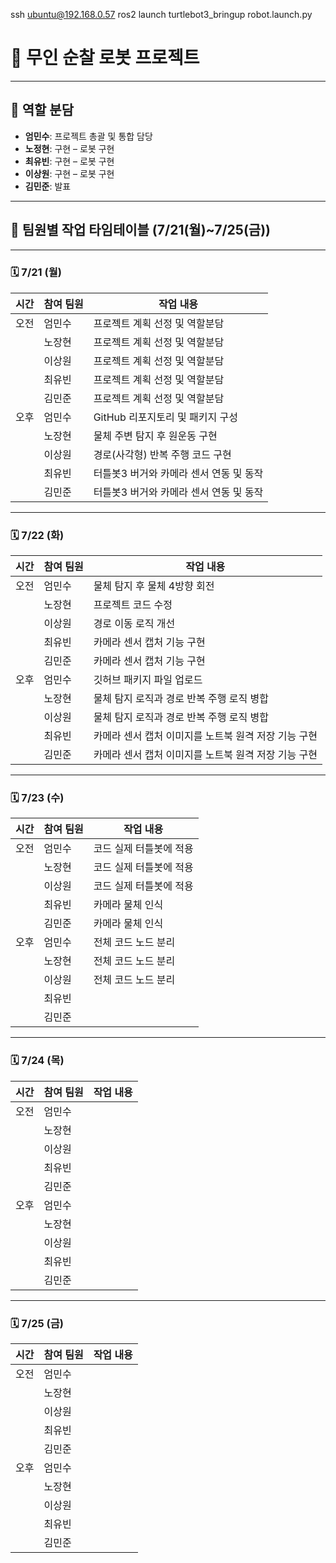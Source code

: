 ssh ubuntu@192.168.0.57
ros2 launch turtlebot3_bringup robot.launch.py

# 🐢 무인 순찰 로봇 프로젝트

---
## 🧩 역할 분담

- **엄민수**: 프로젝트 총괄 및 통합 담당
- **노정현**: 구현 – 로봇 구현
- **최유빈**: 구현 – 로봇 구현
- **이상원**: 구현 – 로봇 구현
- **김민준**: 발표 

---

## 📅 팀원별 작업 타임테이블 (7/21(월)~7/25(금))

---

### 🗓️ 7/21 (월)

| 시간  | 참여 팀원 | 작업 내용                         |
|--------|------------|----------------------------------|
| 오전   | 엄민수     | 프로젝트 계획 선정 및 역할분담 |
|        | 노장현     | 프로젝트 계획 선정 및 역할분담|
|        | 이상원     | 프로젝트 계획 선정 및 역할분담   |
|        | 최유빈     | 프로젝트 계획 선정 및 역할분담   |
|        | 김민준     | 프로젝트 계획 선정 및 역할분담  |
| 오후   | 엄민수     | GitHub 리포지토리 및 패키지 구성    |
|        | 노장현     | 물체 주변 탐지 후 원운동 구현 |
|        | 이상원     | 경로(사각형) 반복 주행 코드 구현    |
|        | 최유빈     | 터틀봇3 버거와 카메라 센서 연동 및 동작     |
|        | 김민준     | 터틀봇3 버거와 카메라 센서 연동 및 동작  |



---

### 🗓️ 7/22 (화)

| 시간  | 참여 팀원 | 작업 내용                         |
|--------|------------|----------------------------------|
| 오전   | 엄민수     | 물체 탐지 후 물체 4방향 회전 |
|        | 노장현     | 프로젝트 코드 수정|
|        | 이상원     | 경로 이동 로직 개선       |
|        | 최유빈     | 카메라 센서 캡처 기능 구현    |
|        | 김민준     | 카메라 센서 캡처 기능 구현  |
| 오후   | 엄민수     | 깃허브 패키지 파일 업로드   |
|        | 노장현     | 물체 탐지 로직과 경로 반복 주행 로직 병합 |
|        | 이상원     | 물체 탐지 로직과 경로 반복 주행 로직 병합    |
|        | 최유빈     | 카메라 센서 캡처 이미지를 노트북 원격 저장 기능 구현      |
|        | 김민준     | 카메라 센서 캡처 이미지를 노트북 원격 저장 기능 구현   |



---

### 🗓️ 7/23 (수)

| 시간  | 참여 팀원 | 작업 내용                         |
|--------|------------|----------------------------------|
| 오전   | 엄민수     | 코드 실제 터틀봇에 적용 |
|        | 노장현     | 코드 실제 터틀봇에 적용|
|        | 이상원     | 코드 실제 터틀봇에 적용       |
|        | 최유빈     | 카메라 물체 인식   |
|        | 김민준     | 카메라 물체 인식 |
| 오후   | 엄민수     | 전체 코드 노드 분리    |
|        | 노장현     | 전체 코드 노드 분리 |
|        | 이상원     | 전체 코드 노드 분리   |
|        | 최유빈     |     |
|        | 김민준     |   |



---

### 🗓️ 7/24 (목)

| 시간  | 참여 팀원 | 작업 내용                         |
|--------|------------|----------------------------------|
| 오전   | 엄민수     |  |
|        | 노장현     | |
|        | 이상원     |        |
|        | 최유빈     |    |
|        | 김민준     | |
| 오후   | 엄민수     |     |
|        | 노장현     |  |
|        | 이상원     |     |
|        | 최유빈     |     |
|        | 김민준     |   |



---

### 🗓️ 7/25 (금)

| 시간  | 참여 팀원 | 작업 내용                         |
|--------|------------|----------------------------------|
| 오전   | 엄민수     |  |
|        | 노장현     | |
|        | 이상원     |      |
|        | 최유빈     |     |
|        | 김민준     |   |
| 오후   | 엄민수     |     |
|        | 노장현     |  |
|        | 이상원     |    |
|        | 최유빈     |    |
|        | 김민준     |    |


